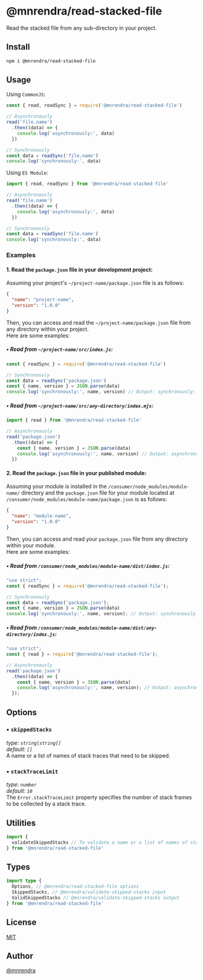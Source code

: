 # @mnrendra/read-stacked-file
Read the stacked file from any sub-directory in your project.

## Install
```bash
npm i @mnrendra/read-stacked-file
```

## Usage

Using `CommonJS`:
```javascript
const { read, readSync } = require('@mnrendra/read-stacked-file')

// Asynchronously
read('file.name')
  .then((data) => {
    console.log('asynchronously:', data)
  })

// Synchronously
const data = readSync('file.name')
console.log('synchronously:', data)
```

Using `ES Module`:
```javascript
import { read, readSync } from '@mnrendra/read-stacked-file'

// Asynchronously
read('file.name')
  .then((data) => {
    console.log('asynchronously:', data)
  })

// Synchronously
const data = readSync('file.name')
console.log('synchronously:', data)
```

### Examples

#### 1. Read the `package.json` file in your development project:
Assuming your project's `~/project-name/package.json` file is as follows:
```json
{
  "name": "project-name",
  "version": "1.0.0"
}
```

Then, you can access and read the `~/project-name/package.json` file from any directory within your project.<br/>
Here are some examples:<br/>

##### • Read from `~/project-name/src/index.js`:
```javascript
const { readSync } = require('@mnrendra/read-stacked-file')

// Synchronously
const data = readSync('package.json')
const { name, version } = JSON.parse(data)
console.log('synchronously:', name, version) // Output: synchronously: project-name 1.0.0
```

##### • Read from `~/project-name/src/any-directory/index.mjs`:
```javascript
import { read } from '@mnrendra/read-stacked-file'

// Asynchronously
read('package.json')
  .then((data) => {
    const { name, version } = JSON.parse(data)
    console.log('asynchronously:', name, version) // Output: asynchronously: project-name 1.0.0
  })
```

#### 2. Read the `package.json` file in your published module:
Assuming your module is installed in the `/consumer/node_modules/module-name/` directory and the `package.json` file for your module located at `/consumer/node_modules/module-name/package.json` is as follows:
```json
{
  "name": "module-name",
  "version": "1.0.0"
}
```

Then, you can access and read your `package.json` file from any directory within your module.<br/>
Here are some examples:<br/>

##### • Read from `/consumer/node_modules/module-name/dist/index.js`:
```javascript
"use strict";
const { readSync } = require('@mnrendra/read-stacked-file');

// Synchronously
const data = readSync('package.json');
const { name, version } = JSON.parse(data)
console.log('synchronously:', name, version); // Output: synchronously: module-name 1.0.0
```

##### • Read from `/consumer/node_modules/module-name/dist/any-directory/index.js`:
```javascript
"use strict";
const { read } = require('@mnrendra/read-stacked-file');

// Asynchronously
read('package.json')
  .then((data) => {
    const { name, version } = JSON.parse(data)
    console.log('asynchronously:', name, version); // Output: asynchronously: module-name 1.0.0
  });
```

## Options
### • `skippedStacks`
*type: `string|string[]`*<br/>
*default: `[]`*<br/>
A name or a list of names of stack traces that need to be skipped.
### • `stackTraceLimit`
*type: `number`*<br/>
*default: `10`*<br/>
The `Error.stackTraceLimit` property specifies the number of stack frames to be collected by a stack trace.

## Utilities
```javascript
import {
  validateSkippedStacks // To validate a name or a list of names of stack traces that need to be skipped. More info: @see https://github.com/mnrendra/validate-skipped-stacks
} from '@mnrendra/read-stacked-file'
```

## Types
```typescript
import type {
  Options, // @mnrendra/read-stacked-file options
  SkippedStacks, // @mnrendra/validate-skipped-stacks input
  ValidSkippedStacks // @mnrendra/validate-skipped-stacks output
} from '@mnrendra/read-stacked-file'
```

## License
[MIT](https://github.com/mnrendra/read-stacked-file/blob/HEAD/LICENSE)

## Author
[@mnrendra](https://github.com/mnrendra)
